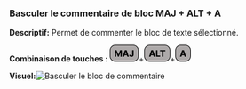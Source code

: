 ### Basculer le commentaire de bloc MAJ + ALT + A

**Descriptif:** Permet de commenter le bloc de texte sélectionné.

**Combinaison de touches :** ![MAJ](../touches/MAJ.png)+![ALT](../touches/ALT.png)+![A](../touches/A.png)

**Visuel:**![Basculer le bloc de commentaire](gifs/maj_alt_a.gif)